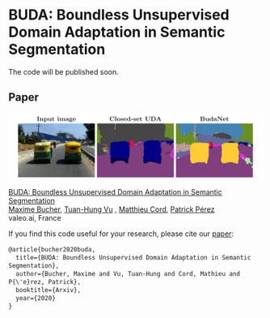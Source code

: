 # BUDA: Boundless Unsupervised Domain Adaptation in Semantic Segmentation

The code will be published soon.

## Paper
![](./teaser.PNG)

[BUDA: Boundless Unsupervised Domain Adaptation in Semantic Segmentation](https://arxiv.org/pdf/2004.01130.pdf)  
 [Maxime Bucher](https://maximebucher.github.io/), [Tuan-Hung Vu](https://tuanhungvu.github.io/) , [Matthieu Cord](http://webia.lip6.fr/~cord/), [Patrick Pérez](https://ptrckprz.github.io/)  
 valeo.ai, France  

If you find this code useful for your research, please cite our [paper](https://arxiv.org/pdf/2004.01130.pdf):

```
@article{bucher2020buda,
  title={BUDA: Boundless Unsupervised Domain Adaptation in Semantic Segmentation},
  author={Bucher, Maxime and Vu, Tuan-Hung and Cord, Mathieu and P{\'e}rez, Patrick},
  booktitle={Arxiv},
  year={2020}
}
```
